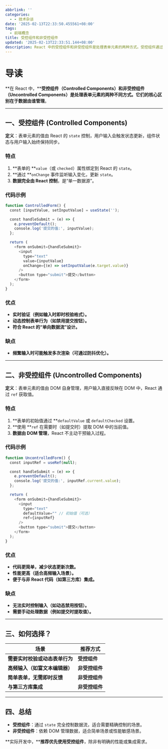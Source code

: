 ```yaml
---
abbrlink: ''
categories:
  - - 技术杂谈
date: '2025-02-13T22:33:50.455561+08:00'
tags:
  - 前端概念
title: 受控组件和非受控组件
updated: '2025-02-13T22:33:51.144+08:00'
description: React 中的受控组件和非受控组件是处理表单元素的两种方式。受控组件通过 `state` 管理数据，适合需要实时校验和动态控制的场景；非受控组件依赖 DOM 管理数据，适合简单表单或高频输入场景。开发中优先推荐受控组件，但在性能或集成需求明确时，可选择非受控组件。
---
```

# 导读

**在 React 中，****受控组件（Controlled Components）**和**非受控组件（Uncontrolled Components）**是处理表单元素的两种不同方式。它们的核心区别在于**数据由谁管理**。

---

## 一、受控组件 (Controlled Components)

**定义**：表单元素的值由 React 的 `state` 控制，用户输入会触发状态更新，组件状态与用户输入始终保持同步。

### 特点

1. **表单的 **`value`（或 `checked`）属性绑定到 React 的 `state`。
2. **通过 **`onChange` 事件监听输入变化，更新 `state`。
3. **数据完全由 React 控制**，是“单一数据源”。

### 代码示例

```js
function ControlledForm() {
  const [inputValue, setInputValue] = useState('');

  const handleSubmit = (e) => {
    e.preventDefault();
    console.log('提交的值:', inputValue);
  };

  return (
    <form onSubmit={handleSubmit}>
      <input
        type="text"
        value={inputValue}
        onChange={(e) => setInputValue(e.target.value)}
      />
      <button type="submit">提交</button>
    </form>
  );
}
```

### 优点

* **实时验证（例如输入时即时校验格式）。**
* **动态控制表单行为（如禁用提交按钮）。**
* **符合 React 的“单向数据流”设计。**

### 缺点

* **频繁输入时可能触发多次渲染（可通过防抖优化）。**

---

## 二、非受控组件 (Uncontrolled Components)

**定义**：表单元素的值由 DOM 自身管理，用户输入直接反映在 DOM 中，React 通过 `ref` 获取值。

### 特点

1. **表单的初始值通过 **`defaultValue` 或 `defaultChecked` 设置。
2. **使用 **`ref` 在需要时（如提交时）提取 DOM 中的当前值。
3. **数据由 DOM 管理**，React 不主动干预输入过程。

### 代码示例

```js
function UncontrolledForm() {
  const inputRef = useRef(null);

  const handleSubmit = (e) => {
    e.preventDefault();
    console.log('提交的值:', inputRef.current.value);
  };

  return (
    <form onSubmit={handleSubmit}>
      <input
        type="text"
        defaultValue="" // 初始值（可选）
        ref={inputRef}
      />
      <button type="submit">提交</button>
    </form>
  );
}
```

### 优点

* **代码更简单，减少状态更新次数。**
* **性能更高（适合高频输入场景）。**
* **便于与非 React 代码（如第三方库）集成。**

### 缺点

* **无法实时控制输入（如动态禁用按钮）。**
* **需要手动处理数据（例如提交时提取值）。**

---

## 三、如何选择？


| **场景**                       | **推荐方式**   |
| ------------------------------ | -------------- |
| **需要实时校验或动态表单行为** | **受控组件**   |
| **高频输入（如富文本编辑器）** | **非受控组件** |
| **简单表单，无需即时反馈**     | **非受控组件** |
| **与第三方库集成**             | **非受控组件** |

---

## 四、总结

* **受控组件**：通过 `state` 完全控制数据流，适合需要精确控制的场景。
* **非受控组件**：依赖 DOM 管理数据，适合简单场景或性能敏感场景。

**实际开发中，****推荐优先使用受控组件**，除非有明确的性能或集成需求。
